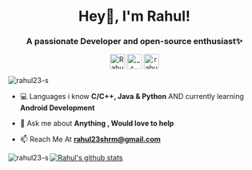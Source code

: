 <h1 align="center">Hey🤘, I'm Rahul! </h1>
<h3 align="center">A passionate Developer and open-source enthusiast✨</h3>

<p align="center">
<a href="https://www.linkedin.com/in/rahul-sharma-3bb4451b0" target="blank"><img align="center" src="https://cdn.jsdelivr.net/npm/simple-icons@3.0.1/icons/linkedin.svg" alt="Rahul Sharma" height="30" width="30" /></a>
<a href="https://instagram.com/r___sharma" target="blank"><img align="center" src="https://cdn.jsdelivr.net/npm/simple-icons@3.0.1/icons/instagram.svg" alt="_.r___sharma" height="30" width="30" /></a>
<a href="https://www.hackerearth.com/@rahul23shrm" target="blank"><img align="center" src="https://cdn.jsdelivr.net/npm/simple-icons@3.0.1/icons/hackerearth.svg" alt="rahul23shrm" height="30" width="30" /></a>
</p>

<p align="left"> <img src="https://komarev.com/ghpvc/?username=rahul23-s" alt="rahul23-s" /> </p>


- 💻 Languages i know **C/C++, Java & Python** AND currently learning **Android Development**

- 💬 Ask me about **Anything , Would love to help**

- 📫 Reach Me At **rahul23shrm@gmail.com**

<!--<p align="left"><img src="https://www.vectorlogo.zone/logos/gnu_bash/gnu_bash-icon.svg" alt="bash" width="40" height="40"/> <img src="https://devicons.github.io/devicon/devicon.git/icons/bootstrap/bootstrap-plain.svg" alt="bootstrap" width="40" height="40"/> <img src="https://devicons.github.io/devicon/devicon.git/icons/c/c-original.svg" alt="c" width="40" height="40"/> <img src="https://devicons.github.io/devicon/devicon.git/icons/cplusplus/cplusplus-original.svg" alt="cplusplus" width="40" height="40"/> <img src="https://devicons.github.io/devicon/devicon.git/icons/css3/css3-original-wordmark.svg" alt="css3" width="40" height="40"/> <img src="https://www.vectorlogo.zone/logos/git-scm/git-scm-icon.svg" alt="git" width="40" height="40"/> <img src="https://devicons.github.io/devicon/devicon.git/icons/html5/html5-original-wordmark.svg" alt="html5" width="40" height="40"/> <img src="https://www.vectorlogo.zone/logos/adobe_illustrator/adobe_illustrator-icon.svg" alt="illustrator" width="40" height="40"/> <img src="https://devicons.github.io/devicon/devicon.git/icons/javascript/javascript-original.svg" alt="javascript" width="40" height="40"/> <img src="https://devicons.github.io/devicon/devicon.git/icons/linux/linux-original.svg" alt="linux" width="40" height="40"/> <img src="https://devicons.github.io/devicon/devicon.git/icons/postgresql/postgresql-original-wordmark.svg" alt="postgresql" width="40" height="40"/> <img src="https://devicons.github.io/devicon/devicon.git/icons/python/python-original.svg" alt="python" width="40" height="40"/></p>-->

<p><img align="left" src="https://github-readme-stats.vercel.app/api/top-langs/?username=rahul23-s&layout=compact" alt="rahul23-s" /></p>


[![Rahul's github stats](https://github-readme-stats.vercel.app/api?username=rahul23-s&count_private=true&include_all_commits=true&theme=radical)](https://google.com)

